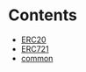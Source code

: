 

# Contents
- [ERC20](/src/oz-custom/oz-upgradeable/token/ERC20)
- [ERC721](/src/oz-custom/oz-upgradeable/token/ERC721)
- [common](/src/oz-custom/oz-upgradeable/token/common)
